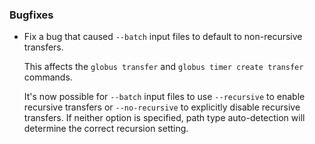 ### Bugfixes

*   Fix a bug that caused `--batch` input files to default to non-recursive transfers.

    This affects the `globus transfer` and `globus timer create transfer` commands.

    It's now possible for `--batch` input files to use
    `--recursive` to enable recursive transfers
    or `--no-recursive` to explicitly disable recursive transfers.
    If neither option is specified, path type auto-detection
    will determine the correct recursion setting.
